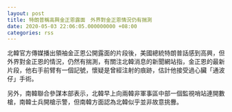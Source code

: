 ```yaml
---
layout: post
title: 特朗普稱高興金正恩露面　外界對金正恩情況仍有揣測
date: 2020-05-03 22:06:05.000000000 +08:00
categories: rss
---
```


北韓官方傳媒播出領袖金正恩公開露面的片段後，美國總統特朗普話感到高興，但外界對金正恩的情況，仍然有揣測，有關注北韓消息的新聞網站指，金正恩的最新片段，他右手前臂有一個記號，懷疑是曾經注射的痕跡，估計他接受過心臟「通波仔」手術。

另外，南韓聯合參謀本部表示，北韓早上向兩韓非軍事區中部一個監視哨站連開數槍，南韓士兵開槍示警，但南韓方面認為北韓似乎並非故意挑釁。

